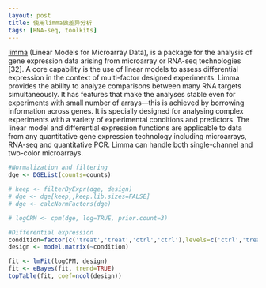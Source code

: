 ```yaml
---
layout: post
title: 使用limma做差异分析
tags: [RNA-seq, toolkits]
---
```


[limma](https://bioconductor.org/packages/release/bioc/vignettes/limma/inst/doc/usersguide.pdf) (Linear Models for Microarray Data), is a package for the analysis of gene expression data arising from microarray or RNA-seq technologies [32]. A core capability is the use of linear models to assess differential expression in the context of multi-factor designed experiments. Limma provides the ability to analyze comparisons between many RNA targets simultaneously. It has features that make the analyses stable even for experiments with small number of arrays—this is achieved by borrowing information across genes. It is specially designed for analysing complex experiments with a variety of experimental conditions and predictors. The linear model and differential expression functions are applicable to data from any quantitative gene expression technology including microarrays, RNA-seq and quantitative PCR. Limma can handle both single-channel and two-color microarrays.

```R
#Normalization and filtering
dge <- DGEList(counts=counts)

# keep <- filterByExpr(dge, design)
# dge <- dge[keep,,keep.lib.sizes=FALSE]
# dge <- calcNormFactors(dge)

# logCPM <- cpm(dge, log=TRUE, prior.count=3)

#Differential expression
condition=factor(c('treat','treat','ctrl','ctrl'),levels=c('ctrl','treat'))
design <- model.matrix(~condition)

fit <- lmFit(logCPM, design)
fit <- eBayes(fit, trend=TRUE)
topTable(fit, coef=ncol(design))

```
